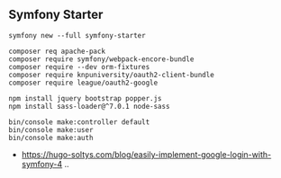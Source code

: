 ## Symfony Starter

    symfony new --full symfony-starter
    
    composer req apache-pack
    composer require symfony/webpack-encore-bundle
    composer require --dev orm-fixtures
    composer require knpuniversity/oauth2-client-bundle
    composer require league/oauth2-google
    
    npm install jquery bootstrap popper.js
    npm install sass-loader@^7.0.1 node-sass
    
    bin/console make:controller default
    bin/console make:user
    bin/console make:auth
    
* https://hugo-soltys.com/blog/easily-implement-google-login-with-symfony-4
..

